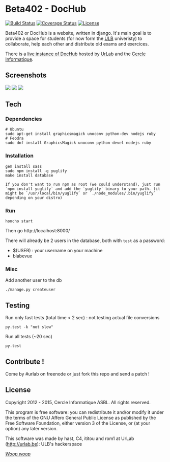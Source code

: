 # Beta402 - DocHub

[![Build Status](https://travis-ci.org/UrLab/DocHub.svg?branch=master)](https://travis-ci.org/UrLab/DocHub) [![Coverage Status](https://coveralls.io/repos/UrLab/beta402/badge.svg?branch=master&service=github)](https://coveralls.io/github/UrLab/beta402?branch=master) [![License](https://img.shields.io/badge/license-AGPL%20v3-blue.svg)](https://github.com/UrLab/DocHub/blob/master/LICENSE)


Beta402 or DocHub is a website, written in django. It's main goal is to provide a space for students (for now form the [ULB](http://ulb.ac.be) univeristy) to collaborate, help each other and distribute old exams and exercices.

There is a [live instance of DocHub](http://dochub.be) hosted by [UrLab](http://urlab.be) and the [Cercle Informatique](http://cerkinfo.be).

## Screenshots

![](https://github.com/urlab/DocHub/blob/master/.meta/screen-1.png)
![](https://github.com/urlab/DocHub/blob/master/.meta/screen-2.png)
![](https://github.com/urlab/DocHub/blob/master/.meta/screen-3.png)

## Tech

### Dependencies

    # Ubuntu
    sudo apt-get install graphicsmagick unoconv python-dev nodejs ruby
    # Feodra
    sudo dnf install GraphicsMagick unoconv python-devel nodejs ruby

### Installation

    gem install sass
    sudo npm install -g yuglify
    make install database

    If you don't want to run npm as root (we could understand), just run `npm install yuglify` and add the `yuglify` binary to your path. (it might be `/usr/local/bin/yuglify` or `./node_modules/.bin/yuglify` depending on your distro)

### Run

    honcho start

Then go http://localhost:8000/

There will already be 2 users in the database, both with `test` as a password:
   - $(USER) : your username on your machine
   - blabevue


### Misc


Add another user to the db

    ./manage.py createuser

## Testing

Run only fast tests (total time < 2 sec) : not testing actual file conversions

    py.test -k "not slow"

Run all tests (~20 sec)

    py.test

## Contribute !


Come by #urlab on freenode or just fork this repo and send a patch !


## License


Copyright 2012 - 2015, Cercle Informatique ASBL. All rights reserved.

This program is free software: you can redistribute it and/or modify it
under the terms of the GNU Affero General Public License as published by
the Free Software Foundation, either version 3 of the License, or (at
your option) any later version.

This software was made by hast, C4, ititou and rom1 at UrLab (http://urlab.be): ULB's hackerspace


[_Woop woop_](https://www.youtube.com/watch?v=z13qnzUQwuI)

